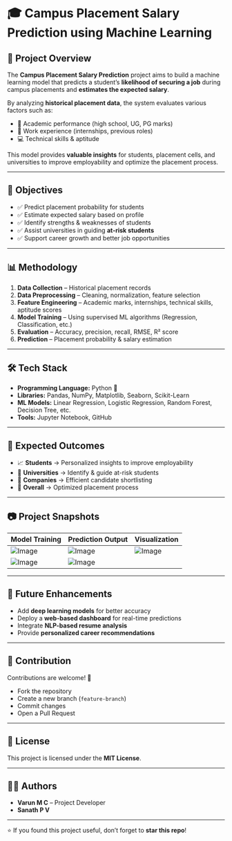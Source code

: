 # 🎓 Campus Placement Salary Prediction using Machine Learning

## 📌 Project Overview
The **Campus Placement Salary Prediction** project aims to build a machine learning model that predicts a student’s **likelihood of securing a job** during campus placements and **estimates the expected salary**.  

By analyzing **historical placement data**, the system evaluates various factors such as:
- 📖 Academic performance (high school, UG, PG marks)  
- 💼 Work experience (internships, previous roles)  
- 💻 Technical skills & aptitude  

This model provides **valuable insights** for students, placement cells, and universities to improve employability and optimize the placement process.  

---

## 🎯 Objectives
- ✅ Predict placement probability for students  
- ✅ Estimate expected salary based on profile  
- ✅ Identify strengths & weaknesses of students  
- ✅ Assist universities in guiding **at-risk students**  
- ✅ Support career growth and better job opportunities  

---

## 📊 Methodology
1. **Data Collection** – Historical placement records  
2. **Data Preprocessing** – Cleaning, normalization, feature selection  
3. **Feature Engineering** – Academic marks, internships, technical skills, aptitude scores  
4. **Model Training** – Using supervised ML algorithms (Regression, Classification, etc.)  
5. **Evaluation** – Accuracy, precision, recall, RMSE, R² score  
6. **Prediction** – Placement probability & salary estimation  

---

## 🛠️ Tech Stack
- **Programming Language:** Python 🐍  
- **Libraries:** Pandas, NumPy, Matplotlib, Seaborn, Scikit-Learn  
- **ML Models:** Linear Regression, Logistic Regression, Random Forest, Decision Tree, etc.  
- **Tools:** Jupyter Notebook, GitHub  

---

## 📌 Expected Outcomes
- 📈 **Students** → Personalized insights to improve employability  
- 🏫 **Universities** → Identify & guide at-risk students  
- 💼 **Companies** → Efficient candidate shortlisting  
- 🎯 **Overall** → Optimized placement process  

---

## 📷 Project Snapshots
| Model Training | Prediction Output | Visualization |
|---------------|------------------|--------------|
| ![Image](https://github.com/user-attachments/assets/f0466684-14de-4345-be68-a8d5a5c5510a) | ![Image](https://github.com/user-attachments/assets/c5bf8491-3435-49a5-b4ce-0b4287ee9c32) | ![Image](https://github.com/user-attachments/assets/6d1f49d1-65b9-4acc-8155-c82d7bbb7a07) |
| ![Image](https://github.com/user-attachments/assets/1a5c4a74-fc38-47fb-84f3-ffa0b5efda6f) | ![Image](https://github.com/user-attachments/assets/a23f6022-b51f-48b9-8c90-0b5eb657160f) | |

---

## 🚀 Future Enhancements
- Add **deep learning models** for better accuracy  
- Deploy a **web-based dashboard** for real-time predictions  
- Integrate **NLP-based resume analysis**  
- Provide **personalized career recommendations**  

---

## 🤝 Contribution
Contributions are welcome! 🎉  
- Fork the repository  
- Create a new branch (`feature-branch`)  
- Commit changes  
- Open a Pull Request  

---

## 📜 License
This project is licensed under the **MIT License**.  

---

## 👨‍💻 Authors
- **Varun M C** – Project Developer  
- **Sanath P V**  

---

⭐ If you found this project useful, don’t forget to **star this repo**!
